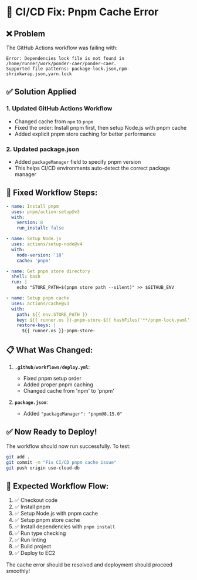 # 🔧 CI/CD Fix: Pnpm Cache Error

## ❌ Problem
The GitHub Actions workflow was failing with:
```
Error: Dependencies lock file is not found in /home/runner/work/ponder-caer/ponder-caer. 
Supported file patterns: package-lock.json,npm-shrinkwrap.json,yarn.lock
```

## ✅ Solution Applied

### 1. **Updated GitHub Actions Workflow**
- Changed cache from `npm` to `pnpm`
- Fixed the order: Install pnpm first, then setup Node.js with pnpm cache
- Added explicit pnpm store caching for better performance

### 2. **Updated package.json**
- Added `packageManager` field to specify pnpm version
- This helps CI/CD environments auto-detect the correct package manager

## 🚀 Fixed Workflow Steps:

```yaml
- name: Install pnpm
  uses: pnpm/action-setup@v3
  with:
    version: 8
    run_install: false

- name: Setup Node.js
  uses: actions/setup-node@v4
  with:
    node-version: '18'
    cache: 'pnpm'

- name: Get pnpm store directory
  shell: bash
  run: |
    echo "STORE_PATH=$(pnpm store path --silent)" >> $GITHUB_ENV

- name: Setup pnpm cache
  uses: actions/cache@v3
  with:
    path: ${{ env.STORE_PATH }}
    key: ${{ runner.os }}-pnpm-store-${{ hashFiles('**/pnpm-lock.yaml') }}
    restore-keys: |
      ${{ runner.os }}-pnpm-store-
```

## 📋 What Was Changed:

1. **`.github/workflows/deploy.yml`**:
   - Fixed pnpm setup order
   - Added proper pnpm caching
   - Changed cache from 'npm' to 'pnpm'

2. **`package.json`**:
   - Added `"packageManager": "pnpm@8.15.0"`

## ✅ Now Ready to Deploy!

The workflow should now run successfully. To test:

```bash
git add .
git commit -m "Fix CI/CD pnpm cache issue"
git push origin use-cloud-db
```

## 🎯 Expected Workflow Flow:

1. ✅ Checkout code
2. ✅ Install pnpm
3. ✅ Setup Node.js with pnpm cache
4. ✅ Setup pnpm store cache
5. ✅ Install dependencies with `pnpm install`
6. ✅ Run type checking
7. ✅ Run linting
8. ✅ Build project
9. ✅ Deploy to EC2

The cache error should be resolved and deployment should proceed smoothly!

